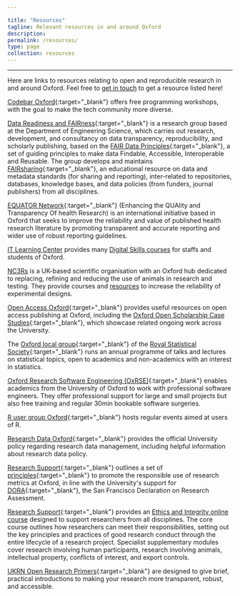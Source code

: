 ```yaml
---

title: "Resources"
tagline: Relevant resources in and around Oxford
description:
permalink: /resources/
type: page
collection: resources
---
```


---

Here are links to resources relating to open and reproducible research
in and around Oxford. Feel free to <a href="{{ '/get-involved' |
relative_url }}">get in touch</a> to get a resource listed here!

[Codebar Oxford](https://codebar.io/){:target="_blank"} offers free
programming workshops, with the goal to make the tech community more
diverse.

[Data Readiness and
FAIRness](https://datareadiness.eng.ox.ac.uk/){:target="_blank"} is a
research group based at the Department of Engineering Science, which
carries out research, development, and consultancy on data
transparency, reproducibility, and scholarly publishing, based on the
[FAIR Data
Principles](https://www.go-fair.org/fair-principles){:target="_blank"},
a set of guiding principles to make data Findable, Accessible,
Interoperable and Reusable. The group develops and maintains
[FAIRsharing](https://fairsharing.org/){:target="_blank"}, an
educational resource on data and metadata standards (for sharing and
reporting), inter-related to repositories, databases, knowledge bases,
and data policies (from funders, journal publishers) from all
disciplines.

[EQUATOR Network](https://www.equator-network.org/){:target="_blank"} (Enhancing the QUAlity and Transparency Of health Research) is an international initiative based in Oxford that seeks to improve the reliability and value of published health research literature by promoting transparent and accurate reporting and wider use of robust reporting guidelines.

[IT Learning Center](https://skills.it.ox.ac.uk/) provides many [Digital Skills courses](https://skills.it.ox.ac.uk/whats-on#/) for staffs and students of Oxford.

[NC3Rs](https://www.nc3rs.org.uk/) is a UK-based scientific organisation with an Oxford hub dedicated to replacing, refining and reducing the use of animals in research and testing. They provide courses and [resources](https://www.nc3rs.org.uk/experimental-design) to increase the reliability of experimental designs.

[Open Access Oxford](http://openaccess.ox.ac.uk){:target="_blank"}
provides useful resources on open access publishing at Oxford,
including the [Oxford Open Scholarship Case
Studies](http://openaccess.ox.ac.uk/2019/07/22/open-scholarship-at-oxford-case-studies/){:target="_blank"},
which showcase related ongoing work across the University.

The [Oxford local
group](https://www.ndorms.ox.ac.uk/csm/royal-statistical-society-oxford-local-group){:target="_blank"}
of the [Royal Statistical
Society](https://www.rss.org.uk/){:target="_blank"} runs an annual
programme of talks and lectures on statistical topics, open to
academics and non-academics with an interest in statistics.

[Oxford Research Software Engineering
(OxRSE)](https://www.rse.ox.ac.uk/){:target="_blank"} enables
academics from the University of Oxford to work with professional
software engineers. They offer professional support for large and
small projects but also free training and regular 30min bookable
software surgeries.

[R user group Oxford](https://r-oxford.github.io/){:target="_blank"}
hosts regular events aimed at users of R.

[Research Data Oxford](http://researchdata.ox.ac.uk){:target="_blank"}
provides the official University policy regarding research data
management, including helpful information about research data policy.

[Research
Support](https://researchsupport.admin.ox.ac.uk/){:target="_blank"}
outlines a set of
[principles](https://researchsupport.admin.ox.ac.uk/information/principles){:target="_blank"}
to promote the responsible use of research metrics at Oxford, in line
with the University's support for
[DORA](https://sfdora.org/){:target="_blank"}, the San Francisco
Declaration on Research Assessment.

[Research Support](https://researchsupport.admin.ox.ac.uk/){:target="_blank"} provides an [Ethics and Integrity online course](https://researchsupport.admin.ox.ac.uk/support/training/ethics#collapse409401) designed to support researchers from all disciplines. The core course outlines how researchers can meet their responsibilities, setting out the key principles and practices of good research conduct through the entire lifecycle of a research project. Specialist supplementary modules cover research involving human participants, research involving animals, intellectual property, conflicts of interest, and export controls.

[UKRN Open Research
Primers](https://www.ukrn.org/primers/){:target="_blank"} are designed
to give brief, practical introductions to making your research more
transparent, robust, and accessible.
